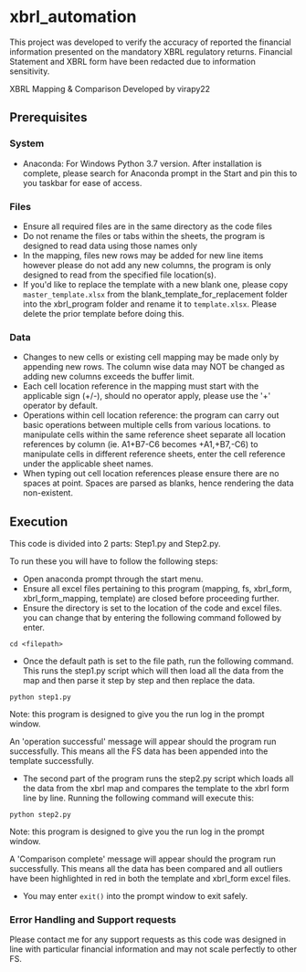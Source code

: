 # xbrl_automation
This project was developed to verify the accuracy of reported the financial information presented on the mandatory XBRL regulatory returns. Financial Statement and XBRL form have been redacted due to information sensitivity. 

XBRL Mapping & Comparison
Developed by virapy22

## Prerequisites

### System

- Anaconda: For Windows Python 3.7 version. After installation is complete, please search for Anaconda prompt in the Start and pin this to you taskbar for ease of access. 

### Files
- Ensure all required files are in the same directory as the code files
- Do not rename the files or tabs within the sheets, the program is designed to read data using those names only
- In the mapping, files new rows may be added for new line items however please do not add any new columns, the program is only designed to read from the specified file location(s).
- If you'd like to replace the template with a new blank one, please copy `master_template.xlsx` from the blank_template_for_replacement folder into the xbrl_program folder and rename it to `template.xlsx`. Please delete the prior template before doing this. 

### Data
- Changes to new cells or existing cell mapping may be made only by appending new rows. The column wise data may NOT be changed as adding new columns exceeds the buffer limit. 
- Each cell location reference in the mapping must start with the applicable sign (+/-), should no operator apply, please use the '+' operator by default. 
- Operations within cell location reference: the program can carry out basic operations between multiple cells from various locations. 
to manipulate cells within the same reference sheet separate all location references by column (ie. A1+B7-C6 becomes +A1,+B7,-C6)
to manipulate cells in different reference sheets, enter the cell reference under the applicable sheet names.
- When typing out cell location references please ensure there are no spaces at point. Spaces are parsed as blanks, hence rendering the data non-existent. 


## Execution

This code is divided into 2 parts: Step1.py and Step2.py. 

To run these you will have to follow the following steps:

- Open anaconda prompt through the start menu. 
- Ensure all excel files pertaining to this program (mapping, fs, xbrl_form, xbrl_form_mapping, template) are closed before proceeding further.
- Ensure the directory is set to the location of the code and excel files. you can change that by entering the following command followed by enter.

`cd <filepath>`

- Once the default path is set to the file path, run the following command. This runs the step1.py script which will then load all the data from the map and then parse it step by step and then replace the data. 

`python step1.py`

Note: this program is designed to give you the run log in the prompt window. 

An 'operation successful' message will appear should the program run successfully. This means all the FS data has been appended into the template successfully. 

- The second part of the program runs the step2.py script which loads all the data from the xbrl map and compares the template to the xbrl form line by line. Running the following command will execute this:

`python step2.py`

Note: this program is designed to give you the run log in the prompt window. 

A 'Comparison complete' message will appear should the program run successfully. This means all the data has been compared and all outliers have been highlighted in red in both the template and xbrl_form excel files.

- You may enter `exit()` into the prompt window to exit safely. 

### Error Handling and Support requests
Please contact me for any support requests as this code was designed in line with particular financial information and may not scale perfectly to other FS.
